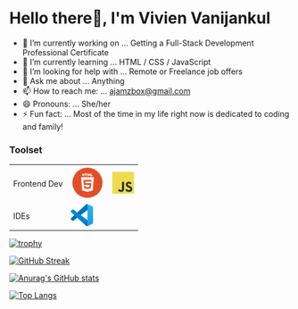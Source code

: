 # Hello there👋, I'm Vivien Vanijankul  

- 🔭 I’m currently working on ... Getting a Full-Stack Development Professional Certificate
- 🌱 I’m currently learning ... HTML / CSS / JavaScript
- 🤔 I’m looking for help with ... Remote or Freelance job offers
- 💬 Ask me about ... Anything
- 📫 How to reach me: ... ajamzbox@gmail.com
- 😄 Pronouns: ... She/her
- ⚡ Fun fact: ... Most of the time in my life right now is dedicated to coding and family!

### Toolset

<table>
  <tr>
        <td>Frontend Dev</td>
        <td>
          <a href=""><img src="https://github.com/ajamzbox001/ajamzbox001/blob/0306b8676fd41f369252255f848856e9062cf73b/logo-2582748_1280.png" width="60" height="60"/></a>
        </td>
        <td>
            <a href=""><img src="https://github.com/devicons/devicon/blob/v2.13.0/icons/javascript/javascript-original.svg" width="40" height="40"/></a>
        </td>
  </tr>
  <tr>
        <td>IDEs</td>
        <td>
            <a href=""><img src="https://github.com/devicons/devicon/blob/v2.13.0/icons/vscode/vscode-original.svg" width="40" height="40"/></a>
        </td>
  </tr>
</table>


[![trophy](https://github-profile-trophy.vercel.app/?username=ajamzbox001&theme=dracula&no-frame=true)](https://github.com/ajamzbox001/github-profile-trophy)

[![GitHub Streak](https://streak-stats.demolab.com?user=ajamzbox001&theme=dracula&hide_border=true&border_radius=10)](https://git.io/streak-stats)

[![Anurag's GitHub stats](https://github-readme-stats.vercel.app/api?username=ajamzbox001&show_icons=true&theme=dracula)](https://github.com/ajamzbox-001/github-readme-stats)

[![Top Langs](https://github-readme-stats.vercel.app/api/top-langs/?username=ajamzbox001&layout=compact&theme=dracula)](https://github.com/ajamzbox001/github-readme-stats)


